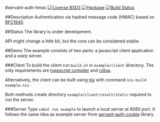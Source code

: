 #servant-auth-hmac
[![License BSD3](https://img.shields.io/badge/license-BSD3-brightgreen.svg)](https://tldrlegal.com/license/bsd-3-clause-license-(revised))
[![Hackage](https://img.shields.io/hackage/v/servant-auth-hmac.svg?style=flat)](https://hackage.haskell.org/package/servant-auth-hmac)
[![Build Status](https://travis-ci.org/zohl/servant-auth-hmac.svg?branch=master)](https://travis-ci.org/zohl/servant-auth-hmac)

##Description
Authentication via hashed message code (HMAC) based on [RFC1945](https://tools.ietf.org/html/rfc1945#section-11).

##Status
The library is under development.

API might change a little bit, but the core can be considered stable.

##Demo
The example consists of two parts: a javascript client application and
a warp server.

###Client
To build the client run `build.sh` in `example/client` directory. The
only requirements
are [typescript compiler](https://github.com/Microsoft/TypeScript)
and [rollup](https://github.com/rollup/rollup).

Alternatively, the client can be built using
[nix](https://github.com/NixOS/nix) with command `nix-build
example.nix`.

Both methods create directory `example/client/result/static` required
to run the server.

###Server
Type `cabal run example` to launch a local server at 8080 port.
It follows the same idea as example server from
[servant-auth-cookie](https://github.com/zohl/servant-auth-cookie)
library.
